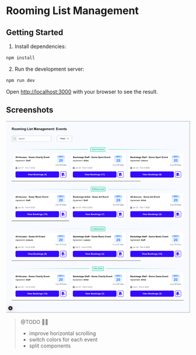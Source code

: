 # Rooming List Management

## Getting Started

1. Install dependencies:

```bash
npm install
```

2. Run the development server:

```bash
npm run dev
```

Open [http://localhost:3000](http://localhost:3000) with your browser to see the result.

## Screenshots

![app screenshot](./screenshot.png)

> @TODO 🧑‍💻
>
> - improve horizontal scrolling
> - switch colors for each event
> - split components

